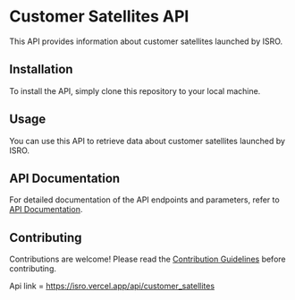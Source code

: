 # Customer Satellites API

This API provides information about customer satellites launched by ISRO.

## Installation

To install the API, simply clone this repository to your local machine.

## Usage

You can use this API to retrieve data about customer satellites launched by ISRO.


## API Documentation

For detailed documentation of the API endpoints and parameters, refer to [API Documentation](https://isro.vercel.app/docs).

## Contributing

Contributions are welcome! Please read the [Contribution Guidelines](CONTRIBUTING.md) before contributing.


Api link = https://isro.vercel.app/api/customer_satellites


